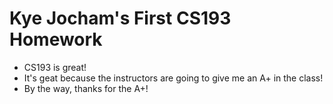 # Kye Jocham's First CS193 Homework

- CS193 is great!
- It's geat because the instructors are going to give me an A+ in the class!
- By the way, thanks for the A+!
